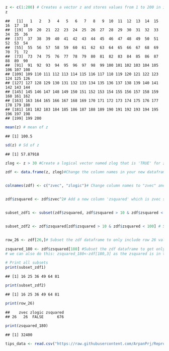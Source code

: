 ``` r
z <- c(1:200) # Creates a vector z and stores values from 1 to 200 in it.
z
```

    ##   [1]   1   2   3   4   5   6   7   8   9  10  11  12  13  14  15  16  17  18
    ##  [19]  19  20  21  22  23  24  25  26  27  28  29  30  31  32  33  34  35  36
    ##  [37]  37  38  39  40  41  42  43  44  45  46  47  48  49  50  51  52  53  54
    ##  [55]  55  56  57  58  59  60  61  62  63  64  65  66  67  68  69  70  71  72
    ##  [73]  73  74  75  76  77  78  79  80  81  82  83  84  85  86  87  88  89  90
    ##  [91]  91  92  93  94  95  96  97  98  99 100 101 102 103 104 105 106 107 108
    ## [109] 109 110 111 112 113 114 115 116 117 118 119 120 121 122 123 124 125 126
    ## [127] 127 128 129 130 131 132 133 134 135 136 137 138 139 140 141 142 143 144
    ## [145] 145 146 147 148 149 150 151 152 153 154 155 156 157 158 159 160 161 162
    ## [163] 163 164 165 166 167 168 169 170 171 172 173 174 175 176 177 178 179 180
    ## [181] 181 182 183 184 185 186 187 188 189 190 191 192 193 194 195 196 197 198
    ## [199] 199 200

``` r
mean(z) # mean of z
```

    ## [1] 100.5

``` r
sd(z) # Sd of z
```

    ## [1] 57.87918

``` r
zlog <- z > 30 #Create a logical vector named zlog that is 'TRUE' for z values greater than 30 and 'FALSE' otherwise

zdf <- data.frame(z, zlog)#Change the column names in your new dataframe to equal “zvec” and “zlogic”


colnames(zdf) <- c("zvec", "zlogic")# Change column names to "zvec" and "zlogic"


zdf$zsquared <- zdf$zvec^2# Add a new column 'zsquared' which is zvec squared


subset_zdf1 <- subset(zdf$zsquared, zdf$zsquared > 10 & zdf$zsquared < 100) # Subset the dataframe to include only values where zsquared is >10 and <100 (using subset function)


subset_zdf2 <- zdf$zsquared[zdf$zsquared > 10 & zdf$zsquared < 100] # Subset the dataframe using logical indexing


row_26 <- zdf[26,]# Subset the zdf dataframe to only include row 26 values

zsquared_180 <- zdf$zsquared[180] #Subset the zdf dataframe to get only the zsquared value in the 180th row
# we can also do this: zsquared_180<-zdf[180,3] as the zsquared is in the third column

# Print all subsets
print(subset_zdf1)
```

    ## [1] 16 25 36 49 64 81

``` r
print(subset_zdf2)
```

    ## [1] 16 25 36 49 64 81

``` r
print(row_26)
```

    ##    zvec zlogic zsquared
    ## 26   26  FALSE      676

``` r
print(zsquared_180)
```

    ## [1] 32400

``` r
tips_data <- read.csv("https://raw.githubusercontent.com/ArpanPrj/Reproducibility2025/refs/heads/main/Basics_to_R/TipsR.csv", na.strings = ".") ## Read the CSV file and treat "." as NA
```
